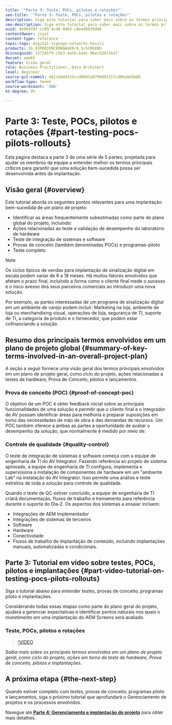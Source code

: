 ```yaml
---
title: '"Parte 3: Teste, POCs, pilotos e rotações"'
seo-title: '"Parte 3: Teste, POCs, pilotos e rotações"'
description: Siga este tutorial para saber mais sobre os termos principais envolvidos em um plano de projeto geral, como ciclo do projeto, ações relacionadas a testes de hardware, Prova de conceito, pilotos e implantações.
seo-description: Siga este tutorial para saber mais sobre os termos principais envolvidos em um plano de projeto geral, como ciclo do projeto, ações relacionadas a testes de hardware, Prova de conceito, pilotos e implantações.
uuid: 8e9b4f8f-cc09-4cd6-9465-c8eedb639dd8
contentOwner: jsyal
content-type: reference
topic-tags: digital-signage-networks-basics
products: SG_EXPERIENCEMANAGER/6.5/SCREENS
discoiquuid: 157185f9-c5e3-4a5b-badc-9becb26f1b27
docset: aem65
feature: Visão geral
role: Business Practitioner, Data Architect
level: Beginner
source-git-commit: 4611dd40153ccd09d3a0796093157cd09a8e5b80
workflow-type: tm+mt
source-wordcount: '566'
ht-degree: 0%

---
```



# Parte 3: Teste, POCs, pilotos e rotações {#part-testing-pocs-pilots-rollouts}

Esta página destaca a parte 3 de uma série de 5 partes, projetada para ajudar os membros da equipe a entender melhor os termos principais críticos para garantir que uma solução bem-sucedida possa ser desenvolvida antes da implantação.

## Visão geral {#overview}

Este tutorial aborda os seguintes pontos relevantes para uma implantação bem-sucedida de um plano de projeto:

* Identificar as áreas frequentemente subestimadas como parte do plano global do projeto, incluindo:
* Ações relacionadas ao teste e validação de desempenho do laboratório de hardware
* Teste de integração de sistemas e software
* Provas de conceito (também denominadas POCs) e programas-piloto
* Teste completo

>[!NOTE]
>
>Os ciclos típicos de vendas para implantação de sinalização digital em escala podem variar de 9 a 18 meses. Há muitos fatores envolvidos que afetam o prazo final, incluindo a forma como o cliente final mede o sucesso e o risco avesso dos seus parceiros comerciais ao introduzir uma nova solução.

Por exemplo, as partes interessadas de um programa de sinalização digital em um ambiente de varejo podem incluir: Marketing na loja, ambiente de loja ou merchandising visual, operações de loja, segurança de TI, suporte de TI, a categoria de produto e o fornecedor, que podem estar cofinanciando a solução.

## Resumo dos principais termos envolvidos em um plano de projeto global {#summary-of-key-terms-involved-in-an-overall-project-plan}

A seção a seguir fornece uma visão geral dos termos principais envolvidos em um plano de projeto geral, como ciclo do projeto, ações relacionadas a testes de hardware, Prova de Conceito, pilotos e lançamentos.

### Prova de conceito (POC) {#proof-of-concept-poc}

O objetivo de um POC é obter feedback inicial sobre as principais funcionalidades de uma solução e permitir que o cliente final e o Integrador de AV possam identificar áreas para melhoria e preparar suposições em torno das necessidades de mão de obra e das demandas de recursos. Um POC também oferece a ambas as partes a oportunidade de avaliar o desempenho da solução, que normalmente é medido por meio de:

### Controle de qualidade {#quality-control}

O teste de integração de sistemas e software começa com a equipe de engenharia de TI do AV Integrator. Fazendo referência ao projeto de sistema aprovado, a equipe de engenharia de TI configura, implementa e supervisiona a instalação de componentes de hardware em um &quot;ambiente Lab&quot; na instalação do AV Integrator. Isso permite uma análise e teste estreitos de toda a solução para controle de qualidade.

Quando o teste de QC estiver concluído, a equipe de engenharia de TI criará documentação, fluxos de trabalho e treinamento para referência durante o suporte do Dia-2. Os aspectos dos sistemas a ensaiar incluem:

* Integrações de AEM Implementador
* Integrações de sistemas de terceiros
* Software
* Hardware
* Conectividade
* Fluxos de trabalho de implantação de conteúdo, incluindo implantações manuais, automatizadas e condicionais.

## Parte 3: Tutorial em vídeo sobre testes, POCs, pilotos e implantações {#part-video-tutorial-on-testing-pocs-pilots-rollouts}

Siga o tutorial abaixo para entender testes, provas de conceito, programas piloto e implantações.

Considerando todas essas etapas como parte do plano geral do projeto, ajudará a gerenciar expectativas e identificar pontos naturais nos quais o investimento em uma implantação do AEM Screens será avaliado.

### Teste, POCs, pilotos e rotações

>[!VIDEO](https://video.tv.adobe.com/v/28405)

*Saiba mais sobre os principais termos envolvidos em um plano de projeto geral, como ciclo do projeto, ações em torno de teste de hardware, Prova de conceito, pilotos e implantações.*

## A próxima etapa {#the-next-step}

Quando estiver completo com testes, provas de conceito, programas piloto e lançamentos, siga o próximo tutorial que aprofundará o Gerenciamento de projetos e os processos envolvidos.

Navegue até **[Parte 4: Gerenciamento e implantação do projeto](project-management-and-deployment.md)** para obter mais detalhes.
